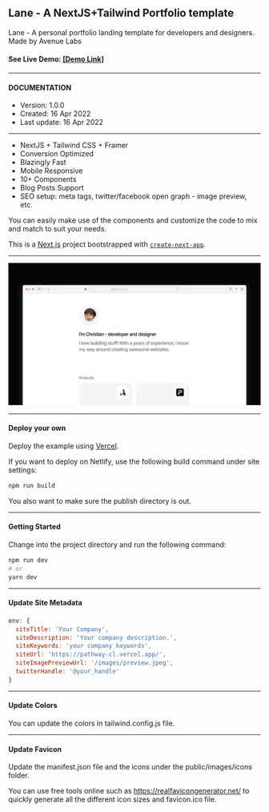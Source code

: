 ## Lane - A NextJS+Tailwind Portfolio template

Lane - A personal portfolio landing template for developers and designers. Made by Avenue Labs

#### See Live Demo: <a href="https://lane.avenuelabs.co/" target="_blank">[Demo Link]</a>

---

#### DOCUMENTATION

-   Version: 1.0.0
-   Created: 16 Apr 2022
-   Last update: 16 Apr 2022

---

-   NextJS + Tailwind CSS + Framer
-   Conversion Optimized
-   Blazingly Fast
-   Mobile Responsive
-   10+ Components
-   Blog Posts Support
-   SEO setup: meta tags, twitter/facebook open graph - image preview, etc.

You can easily make use of the components and customize the code to mix and match to suit your needs.

This is a [Next.js](https://nextjs.org/) project bootstrapped with [`create-next-app`](https://github.com/vercel/next.js/tree/canary/packages/create-next-app).

---

![Lane Preview](https://github.com/christian-luntok/lane/blob/main/public/images/lane.png?raw=true)

---

#### Deploy your own

Deploy the example using [Vercel](https://vercel.com?utm_source=github&utm_medium=readme&utm_campaign=next-example).

If you want to deploy on Netlify, use the following build command under site settings:

```bash
npm run build
```

You also want to make sure the publish directory is out.

---

#### Getting Started

Change into the project directory and run the following command:

```bash
npm run dev
# or
yarn dev
```

---

#### Update Site Metadata

```js
env: {
  siteTitle: 'Your Company',
  siteDescription: 'Your company description.',
  siteKeywords: 'your company keywords',
  siteUrl: 'https://pathway-cl.vercel.app/',
  siteImagePreviewUrl: '/images/preview.jpeg',
  twitterHandle: '@your_handle'
}
```

---

#### Update Colors

You can update the colors in tailwind.config.js file.

---

#### Update Favicon

Update the manifest.json file and the icons under the public/images/icons folder.

You can use free tools online such as https://realfavicongenerator.net/ to quickly generate all the different icon sizes and favicon.ico file.
